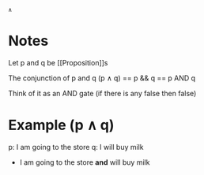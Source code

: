 ```COPY
∧
```
# Notes
Let p and q be [[Proposition]]s

The conjunction of p and q (p ∧ q) == p && q == p AND q

Think of it as an AND gate (if there is any false then false)
# Example (p ∧ q)
p: I am going to the store
q: I will buy milk

- I am going to the store **and** will buy milk